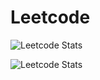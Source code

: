 # Leetcode

![Leetcode Stats](https://leetcard.jacoblin.cool/chef_shubho?width=1000&height=300&ext=heatmap)

![Leetcode Stats](https://leetcard.jacoblin.cool/chef_shubho?width=1000&height=500&ext=contest)
